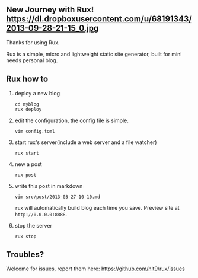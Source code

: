 New Journey with Rux!
https://dl.dropboxusercontent.com/u/68191343/2013-09-28-21-15_0.jpg
---

Thanks for using Rux.

Rux is a simple, micro and lightweight static site generator, built for mini needs personal blog.

## Rux how to

1. deploy a new blog

    ```
    cd myblog
    rux deploy
    ```

2. edit the configuration, the config file is simple.

    ```
    vim config.toml
    ```

3. start rux's server(include a web server and a file watcher)

    ```
    rux start
    ```

4. new a post

    ```
    rux post
    ```

5. write this post in markdown

    ```
    vim src/post/2013-03-27-10-10.md
    ```

    `rux` will automatically build blog each time you save. Preview site at `http://0.0.0.0:8888`.

6. stop the server

    ```
    rux stop
    ```

## Troubles?

Welcome for issues, report them here: https://github.com/hit9/rux/issues
